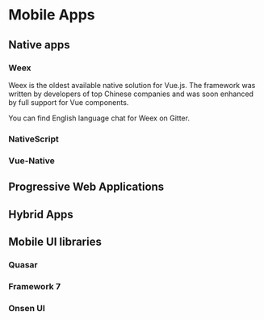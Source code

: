 # Mobile Apps

## Native apps

### Weex

Weex is the oldest available native solution for Vue.js. The framework was written by developers of top Chinese companies and was soon enhanced by full support for Vue components.

You can find English language chat for Weex on Gitter.

### NativeScript

### Vue-Native

## Progressive Web Applications

## Hybrid Apps

## Mobile UI libraries

### Quasar

### Framework 7

### Onsen UI